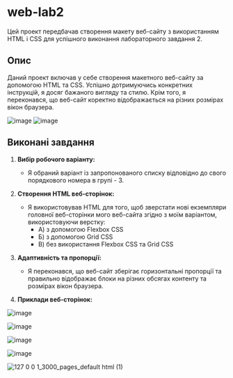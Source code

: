 # web-lab2

Цей проект передбачав створення макету веб-сайту з використанням HTML і CSS для успішного виконання лабораторного завдання 2.

## Опис

Даний проект включав у себе створення макетного веб-сайту за допомогою HTML та CSS. Успішно дотримуючись конкретних інструкцій, я досяг бажаного вигляду та стилю. Крім того, я переконався, що веб-сайт коректно відображається на різних розмірах вікон браузера.

![image](https://github.com/AntonIO-OI/web-lab1/assets/82289302/04e0dc90-0533-4cb8-8a8e-b974ceb37e7b)
![image](https://github.com/AntonIO-OI/web-lab2/assets/82289302/d68467c1-1d75-4c0c-bae7-55de3a3b1ea8)


## Виконані завдання

1. **Вибір робочого варіанту:**
   - Я обраний варіант із запропонованого списку відповідно до свого порядкового номера в групі - 3.

2. **Створення HTML веб-сторінок:**
   - Я використовував HTML для того, щоб зверстати нові екземпляри головної веб-сторінки мого веб-сайта згідно з моїм варіантом, використовуючи верстку:
     * А) з допомогою Flexbox CSS
     * Б) з допомогою Grid CSS
     * В) без використання Flexbox CSS та Grid CSS

3. **Адаптивність та пропорції:**
   - Я переконався, що веб-сайт зберігає горизонтальні пропорції та правильно відображає блоки на різних обсягах контенту та розмірах вікон браузера.

4. **Приклади веб-сторінок:**

![image](https://github.com/AntonIO-OI/web-lab2/assets/82289302/41278c28-62a0-4ef4-8a3c-f646fd679cc4)

![image](https://github.com/AntonIO-OI/web-lab2/assets/82289302/97a530ed-834b-4b3c-9f51-c6bf4aca6910)

![image](https://github.com/AntonIO-OI/web-lab2/assets/82289302/3000b0c8-d880-4253-baa5-e8cf81a0d65b)

![image](https://github.com/AntonIO-OI/web-lab2/assets/82289302/66813ed6-60b8-4ff8-9f66-a80fda6ae75a)

![127 0 0 1_3000_pages_default html (1)](https://github.com/AntonIO-OI/web-lab2/assets/82289302/ca43a376-4c3d-447e-8bda-44fbde00036c)





